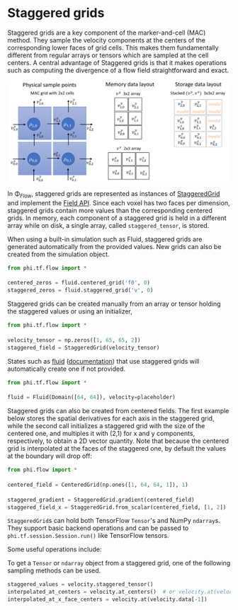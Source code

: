 # Staggered grids

Staggered grids are a key component of the marker-and-cell (MAC) method. They sample the velocity components at the centers of the corresponding lower faces of grid cells. This makes them fundamentally different from regular arrays or tensors which are sampled at the cell centers.
A central advantage of Staggered grids is that it makes operations such as computing the divergence of a flow field straightforward and exact.

![image](./figures/Staggered.png)

In Φ<sub>*Flow*</sub>, staggered grids are represented as instances of [StaggeredGrid](../phi/physics/field/staggered_grid.py) and implement the [Field API](Fields.md).
Since each voxel has two faces per dimension, staggered grids contain more values than the corresponding centered grids.
In memory, each component of a staggered grid is held in a different array while on disk, a single array, called `staggered_tensor`, is stored.

When using a built-in simulation such as Fluid, staggered grids are generated automatically from the provided values.
New grids can also be created from the simulation object.
```python
from phi.tf.flow import *

centered_zeros = fluid.centered_grid('f0', 0)
staggered_zeros = fluid.staggered_grid('v', 0)
```


Staggered grids can be created manually from an array or tensor holding the staggered values or using an initializer,

```python
from phi.tf.flow import *

velocity_tensor = np.zeros([1, 65, 65, 2])
staggered_field = StaggeredGrid(velocity_tensor)
```

States such as [fluid](../phi/physics/fluid.py) ([documentation](Smoke_Simulation.md)) that use staggered grids will automatically create one if not provided.

```python
from phi.tf.flow import *

fluid = Fluid(Domain([64, 64]), velocity=placeholder)
```

Staggered grids can also be created from centered fields. The first example below stores the spatial
derivatives for each axis in the staggered grid, while the second call initializes a staggered grid with
the size of the centered one, and multiples it with (2,1) for x and y components, respectively, to obtain
a 2D vector quantity. Note that because the centered grid is interpolated at the faces of the staggered one,
by default the values at the boundary will drop off:

```python
from phi.flow import *

centered_field = CenteredGrid(np.ones([1, 64, 64, 1]), 1)

staggered_gradient = StaggeredGrid.gradient(centered_field)
staggered_field_x = StaggeredGrid.from_scalar(centered_field, [1, 2])
```

`StaggeredGrid`s can hold both TensorFlow `Tensor`'s and NumPy `ndarray`s.
They support basic backend operations and can be passed to `phi.tf.session.Session.run()` like TensorFlow tensors.

Some useful operations include:

To get a `Tensor` or `ndarray` object from a staggered grid, one of the following sampling methods can be used.

```python
staggered_values = velocity.staggered_tensor()
interpolated_at_centers = velocity.at_centers()  # or velocity.at(velocity.center_points)
interpolated_at_x_face_centers = velocity.at(velocity.data[-1])
```
